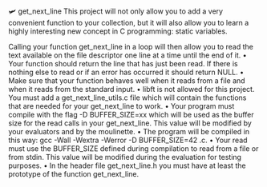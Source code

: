 🛩 get_next_line
This project will not only allow you to add a very convenient function to your collection, 
but it will also allow you to learn a highly interesting new concept in C programming: static variables.

Calling your function get_next_line in a loop will then allow you to read the text
available on the file descriptor one line at a time until the end of it.
• Your function should return the line that has just been read. If there is nothing
else to read or if an error has occurred it should return NULL.
• Make sure that your function behaves well when it reads from a file and when it
reads from the standard input.
• libft is not allowed for this project. You must add a get_next_line_utils.c file
which will contain the functions that are needed for your get_next_line to work.
• Your program must compile with the flag -D BUFFER_SIZE=xx which will be used
as the buffer size for the read calls in your get_next_line. This value will be
modified by your evaluators and by the moulinette.
• The program will be compiled in this way:
gcc -Wall -Wextra -Werror -D BUFFER_SIZE=42 <files>.c.
• Your read must use the BUFFER_SIZE defined during compilation to read from
a file or from stdin. This value will be modified during the evaluation for testing
purposes.
• In the header file get_next_line.h you must have at least the prototype of the
function get_next_line.
